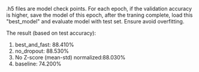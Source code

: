 .h5 files are model check points. For each epoch, if the validation accuracy is higher, save the model of this epoch, after the traning complete, load this "best_model" and evaluate model with test set. Ensure avoid overfitting.

The result (based on test accuracy):
1. best_and_fast: 88.410%
2. no_dropout: 88.530%
3. No Z-score (mean-std) normalized:88.030%
4. baseline: 74.200%
